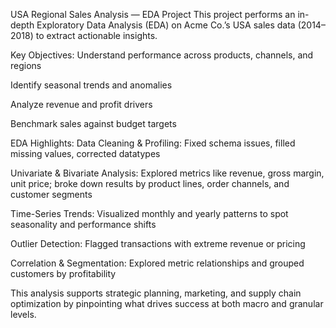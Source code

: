 USA Regional Sales Analysis — EDA Project
This project performs an in-depth Exploratory Data Analysis (EDA) on Acme Co.’s USA sales data (2014–2018) to extract actionable insights.

Key Objectives:
Understand performance across products, channels, and regions

Identify seasonal trends and anomalies

Analyze revenue and profit drivers

Benchmark sales against budget targets

EDA Highlights:
Data Cleaning & Profiling: Fixed schema issues, filled missing values, corrected datatypes

Univariate & Bivariate Analysis: Explored metrics like revenue, gross margin, unit price; broke down results by product lines, order channels, and customer segments

Time-Series Trends: Visualized monthly and yearly patterns to spot seasonality and performance shifts

Outlier Detection: Flagged transactions with extreme revenue or pricing

Correlation & Segmentation: Explored metric relationships and grouped customers by profitability

This analysis supports strategic planning, marketing, and supply chain optimization by pinpointing what drives success at both macro and granular levels.
